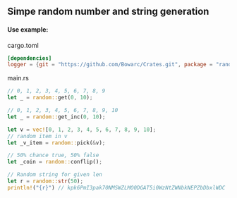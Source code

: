 ## Simpe random number and string generation

#### Use example:

cargo.toml
```toml
[dependencies]
logger = {git = "https://github.com/Bowarc/Crates.git", package = "random"}
``` 
main.rs
```rust
// 0, 1, 2, 3, 4, 5, 6, 7, 8, 9
let _ = random::get(0, 10);

// 0, 1, 2, 3, 4, 5, 6, 7, 8, 9, 10
let _ = random::get_inc(0, 10);

let v = vec![0, 1, 2, 3, 4, 5, 6, 7, 8, 9, 10];
// random item in v
let _v_item = random::pick(&v);

// 50% chance true, 50% false
let _coin = random::conflip();

// Random string for given len
let r = random::str(50);
println!("{r}") // kpk6PmI3pak70NMSWZLMO0DGAT5i0WzNtZWNbkNEPZbDbxlWDC
``` 